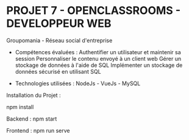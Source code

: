 # PROJET 7 - OPENCLASSROOMS - DEVELOPPEUR WEB

Groupomania - Réseau social d'entreprise

- Compétences évaluées :
Authentifier un utilisateur et maintenir sa session
Personnaliser le contenu envoyé à un client web
Gérer un stockage de données à l'aide de SQL
Implémenter un stockage de données sécurisé en utilisant SQL

- Technologies utilisées :
NodeJs - VueJs - MySQL

Installation du Projet :

npm install

Backend : npm start

Frontend : npm run serve
